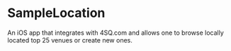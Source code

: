 SampleLocation
==============

An iOS app that integrates with 4SQ.com and allows one to browse locally located top 25 venues or create new ones.
